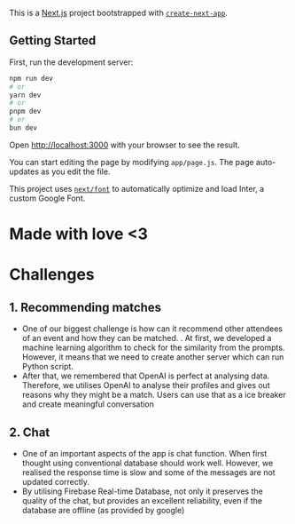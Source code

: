 This is a [Next.js](https://nextjs.org/) project bootstrapped with [`create-next-app`](https://github.com/vercel/next.js/tree/canary/packages/create-next-app).

## Getting Started

First, run the development server:

```bash
npm run dev
# or
yarn dev
# or
pnpm dev
# or
bun dev
```

Open [http://localhost:3000](http://localhost:3000) with your browser to see the result.

You can start editing the page by modifying `app/page.js`. The page auto-updates as you edit the file.

This project uses [`next/font`](https://nextjs.org/docs/basic-features/font-optimization) to automatically optimize and load Inter, a custom Google Font.

# Made with love <3

# Challenges
## 1. Recommending matches
- One of our biggest challenge is how can it recommend other attendees of an event and how they can be matched. 
  . At first, we developed a machine learning algorithm to check for the similarity from the prompts. However, 
  it means that we need to create another server which can run Python script. 
- After that, we remembered that OpenAI is perfect at analysing data. Therefore, we utilises OpenAI to analyse their 
  profiles and gives out reasons why they might be a match. Users can use that as a ice breaker and create 
  meaningful conversation
## 2. Chat
- One of an important aspects of the app is chat function. When first thought using conventional database should 
  work well. However, we realised the response time is slow and some of the messages are not updated correctly.
- By utilising Firebase Real-time Database, not only it preserves the quality of the chat, but provides an excellent 
  reliability, even if the database are offline (as provided by google)
